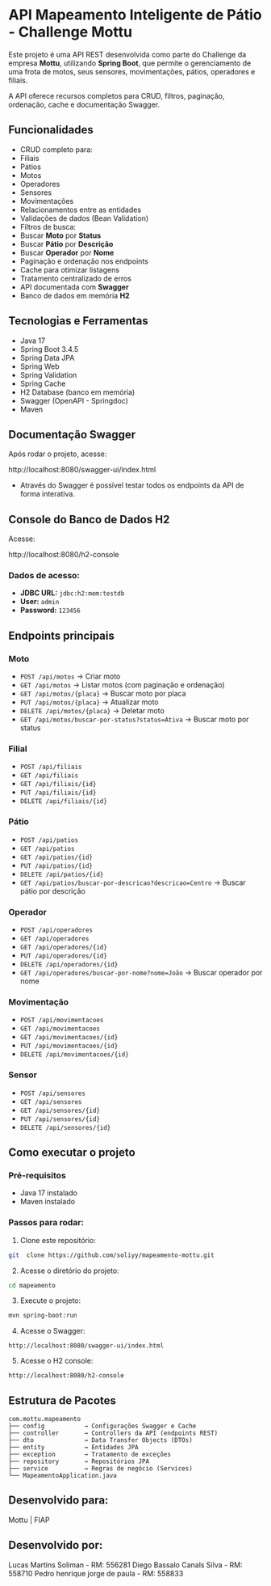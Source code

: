 #  API Mapeamento Inteligente de Pátio - Challenge Mottu

Este projeto é uma API REST desenvolvida como parte do Challenge da empresa **Mottu**, utilizando **Spring Boot**, que permite o gerenciamento de uma frota de motos, seus sensores, movimentações, pátios, operadores e filiais.

A API oferece recursos completos para CRUD, filtros, paginação, ordenação, cache e documentação Swagger.

##  Funcionalidades

-  CRUD completo para:
  - Filiais
  - Pátios
  - Motos
  - Operadores
  - Sensores
  - Movimentações
-  Relacionamentos entre as entidades
-  Validações de dados (Bean Validation)
-  Filtros de busca:
  - Buscar **Moto** por **Status**
  - Buscar **Pátio** por **Descrição**
  - Buscar **Operador** por **Nome**
-  Paginação e ordenação nos endpoints
-  Cache para otimizar listagens
-  Tratamento centralizado de erros
-  API documentada com **Swagger**
-  Banco de dados em memória **H2**

##  Tecnologias e Ferramentas

- Java 17
- Spring Boot 3.4.5
- Spring Data JPA
- Spring Web
- Spring Validation
- Spring Cache
- H2 Database (banco em memória)
- Swagger (OpenAPI - Springdoc)
- Maven

##  Documentação Swagger

Após rodar o projeto, acesse:

http://localhost:8080/swagger-ui/index.html

- Através do Swagger é possível testar todos os endpoints da API de forma interativa.

##  Console do Banco de Dados H2

Acesse:

http://localhost:8080/h2-console

###  Dados de acesso:
- **JDBC URL:** `jdbc:h2:mem:testdb`
- **User:** `admin`
- **Password:** `123456`

##  Endpoints principais

###  Moto
- `POST /api/motos` → Criar moto
- `GET /api/motos` → Listar motos (com paginação e ordenação)
- `GET /api/motos/{placa}` → Buscar moto por placa
- `PUT /api/motos/{placa}` → Atualizar moto
- `DELETE /api/motos/{placa}` → Deletar moto
- `GET /api/motos/buscar-por-status?status=Ativa` → Buscar moto por status

###  Filial
- `POST /api/filiais`
- `GET /api/filiais`
- `GET /api/filiais/{id}`
- `PUT /api/filiais/{id}`
- `DELETE /api/filiais/{id}`

###  Pátio
- `POST /api/patios`
- `GET /api/patios`
- `GET /api/patios/{id}`
- `PUT /api/patios/{id}`
- `DELETE /api/patios/{id}`
- `GET /api/patios/buscar-por-descricao?descricao=Centro` → Buscar pátio por descrição

###  Operador
- `POST /api/operadores`
- `GET /api/operadores`
- `GET /api/operadores/{id}`
- `PUT /api/operadores/{id}`
- `DELETE /api/operadores/{id}`
- `GET /api/operadores/buscar-por-nome?nome=João` → Buscar operador por nome

###  Movimentação
- `POST /api/movimentacoes`
- `GET /api/movimentacoes`
- `GET /api/movimentacoes/{id}`
- `PUT /api/movimentacoes/{id}`
- `DELETE /api/movimentacoes/{id}`

###  Sensor
- `POST /api/sensores`
- `GET /api/sensores`
- `GET /api/sensores/{id}`
- `PUT /api/sensores/{id}`
- `DELETE /api/sensores/{id}`

##  Como executar o projeto

###  Pré-requisitos
- Java 17 instalado
- Maven instalado

###  Passos para rodar:
1. Clone este repositório:
```bash
git  clone https://github.com/soliyy/mapeamento-mottu.git
```
2. Acesse o diretório do projeto:
```bash
cd mapeamento
```
3. Execute o projeto:
```bash
mvn spring-boot:run
```
4. Acesse o Swagger:
```
http://localhost:8080/swagger-ui/index.html
```
5. Acesse o H2 console:
```
http://localhost:8080/h2-console
```

##  Estrutura de Pacotes

```
com.mottu.mapeamento
├── config           → Configurações Swagger e Cache
├── controller       → Controllers da API (endpoints REST)
├── dto              → Data Transfer Objects (DTOs)
├── entity           → Entidades JPA
├── exception        → Tratamento de exceções
├── repository       → Repositórios JPA
├── service          → Regras de negócio (Services)
└── MapeamentoApplication.java
```

##  Desenvolvido para:
Mottu | FIAP 

##  Desenvolvido por:  
Lucas Martins Soliman - RM: 556281
Diego Bassalo Canals Silva - RM: 558710
Pedro henrique jorge de paula - RM: 558833
